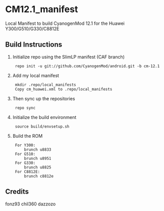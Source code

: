 CM12.1_manifest
===============

Local Manifest to build CyanogenMod 12.1 for the Huawei Y300/G510/G330/C8812E

Build Instructions
-----------------------------------------------------------------------------

1. Initialize repo using the SlimLP manifest (CAF branch)
    
        repo init -u git://github.com/CyanogenMod/android.git -b cm-12.1

2. Add my local manifest

        mkdir .repo/local_manifests
        Copy cm_huawei.xml to .repo/local_manifests

3. Then sync up the repositories
 
        repo sync

4. Initialize the build environment

        source build/envsetup.sh
    
5. Build the ROM

        For Y300:
            brunch u8833
        For G510:
            brunch u8951
        For G330:
            brunch u8825
        For C8812E:
            brunch c8812e

Credits
-----------------------------------------------------------------------------
fonz93 chil360 dazzozo
